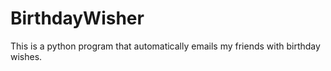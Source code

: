 # BirthdayWisher
This is a python program that automatically emails my friends with birthday wishes.
